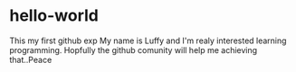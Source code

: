 # hello-world
This my first github exp
My name is Luffy and I'm realy interested learning programming.
Hopfully the github comunity will help me achieving that..Peace
